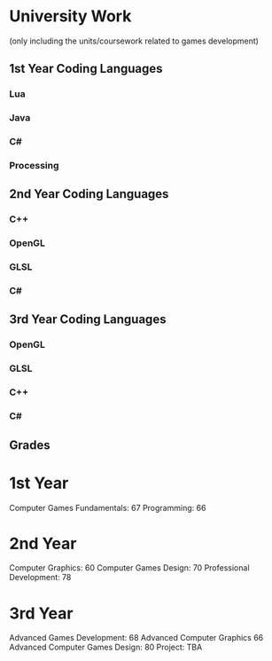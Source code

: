 # University Work

(only including the units/coursework related to games development)

## 1st Year Coding Languages

### Lua
### Java
### C#
### Processing

## 2nd Year Coding Languages

### C++
### OpenGL
### GLSL
### C#

## 3rd Year Coding Languages
### OpenGL 
### GLSL
### C++
### C#

## Grades

# 1st Year

Computer Games Fundamentals: 67
Programming: 66

# 2nd Year
Computer Graphics: 60
Computer Games Design: 70
Professional Development: 78

# 3rd Year
Advanced Games Development: 68
Advanced Computer Graphics 66
Advanced Computer Games Design: 80
Project: TBA
